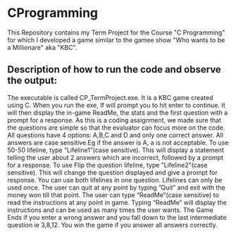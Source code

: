# CProgramming
This Repository contains my Term Project for the Course "C Programming" for which I developed a game similar to the gamee show "Who wants to be a Millionare" aka "KBC".

## Description of how to run the code and observe the output:
The executable is called CP_TermProject.exe. It is a KBC game created using C.
 When you run the exe, If will prompt you to hit enter to continue.
 It will then display the in-game ReadMe, the stats and the first question with a prompt for a response.
As this is a coding assignment, we made sure that the questions are simple so that the evaluator can focus more on the code.
All questions have 4 options: A,B,C and D and only one correct answer.
All answers are case sensitive.Eg if the answer is A, a is not acceptable.
To use 50-50 lifeline, type ”Lifeline1”(case sensitive). This will display a statement telling the user about 2 answers which are incorrect, followed by a prompt for a response.
To use Flip the question lifeline, type ”Lifeline2”(case sensitive). This will change the question displayed and give a prompt for response.
You can use both lifelines in one question.
Lifelines can only be used once.
The user can quit at any point by typing ”Quit” and exit with the money won till that point.
The user can type “ReadMe”(case sensitive) to read the instructions at any point in game. Typing “ReadMe” will display the instructions and can be used as many times the user wants.
The Game Ends if you enter a wrong answer and you fall down to the last intermediate question ie 3,8,12.
You win the game if you answer all answers correctly.
